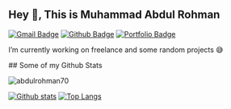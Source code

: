 ## Hey 👋, This is Muhammad Abdul Rohman
[![Gmail Badge](https://img.shields.io/badge/-ar886069@gmail.com-c14438?style=flat&logo=Gmail&logoColor=white&link=mailto:ar886069@gmail.com)](mailto:ar886069@gmail.com) [![Github Badge](https://img.shields.io/badge/-abdulrohman70-grey?style=flat&logo=github&logoColor=white&link=https://github.com/abdulrohman70/)](https://www.github.com/abdulrohman70/) [![Portfolio Badge](https://img.shields.io/badge/portfolio-web-blue?style=flat&link=https://abdulrohman70.github.io/re-portofolio//)](https://abdulrohman70.github.io/re-portofolio//) <p align='left'>I’m currently working on freelance and some random projects 😅
</p>
## Some of my Github Stats
<p align=left> <img src=https://komarev.com/ghpvc/?username=abdulrohman70 alt=abdulrohman70 /> </p>

[![Github stats](https://github-readme-stats.vercel.app/api?username=abdulrohman70&show_icons=true&include_all_commits=true)](https://github.com/abdulrohman70/github-readme-stats)
[![Top Langs](https://github-readme-stats.vercel.app/api/top-langs/?username=abdulrohman70&layout=compact)](https://github.com/abdulrohman70/github-readme-stats)
